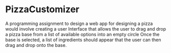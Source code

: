 # PizzaCustomizer
A programming assignment to design a web app for designing a pizza would involve creating a user Interface that allows the user to drag and drop a pizza base from a list of available options into an empty circle Once the base is selected, a list of ingredients should appear that the user can then drag and drop onto the base. 
